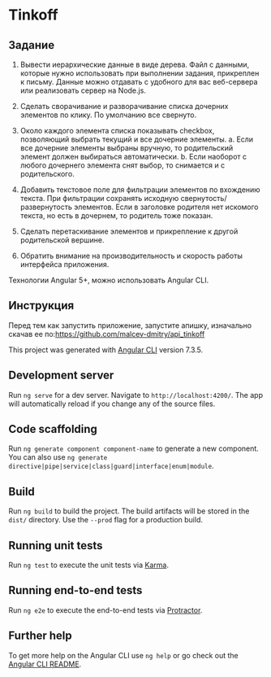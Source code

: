 # Tinkoff

## Задание

1. Вывести иерархические данные в виде дерева. Файл с данными, которые нужно использовать при выполнении задания, прикреплен к письму. Данные можно отдавать c удобного для вас веб-сервера или реализовать сервер на Node.js.

2. Сделать сворачивание и разворачивание списка дочерних элементов по клику. По умолчанию все свернуто.

3. Около каждого элемента списка показывать checkbox, позволяющий выбрать текущий и все дочерние элементы.
a. Если все дочерние элементы выбраны вручную, то родительский элемент должен выбираться автоматически.
b. Если наоборот с любого дочернего элемента снят выбор, то снимается и с родительского.

4. Добавить текстовое поле для фильтрации элементов по вхождению текста. При фильтрации сохранять исходную свернутость/развернутость элементов. Если в заголовке родителя нет искомого текста, но есть в дочернем, то родитель тоже показан.

5. Сделать перетаскивание элементов и прикрепление к другой родительской вершине.

6. Обратить внимание на производительность и скорость работы интерфейса приложения.


Технологии
Angular 5+, можно использовать Angular CLI.

## Инструкция
Перед тем как запустить приложение, запустите апишку, изначально скачав ее по:https://github.com/malcev-dmitry/api_tinkoff

This project was generated with [Angular CLI](https://github.com/angular/angular-cli) version 7.3.5.

## Development server

Run `ng serve` for a dev server. Navigate to `http://localhost:4200/`. The app will automatically reload if you change any of the source files.

## Code scaffolding

Run `ng generate component component-name` to generate a new component. You can also use `ng generate directive|pipe|service|class|guard|interface|enum|module`.

## Build

Run `ng build` to build the project. The build artifacts will be stored in the `dist/` directory. Use the `--prod` flag for a production build.

## Running unit tests

Run `ng test` to execute the unit tests via [Karma](https://karma-runner.github.io).

## Running end-to-end tests

Run `ng e2e` to execute the end-to-end tests via [Protractor](http://www.protractortest.org/).

## Further help

To get more help on the Angular CLI use `ng help` or go check out the [Angular CLI README](https://github.com/angular/angular-cli/blob/master/README.md).
